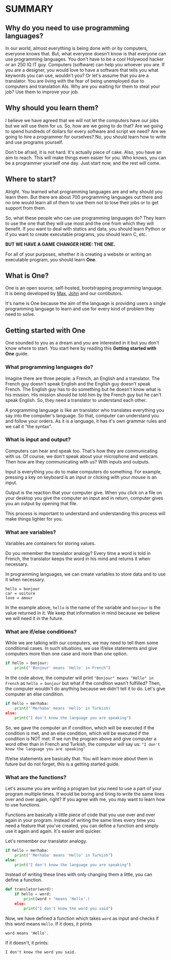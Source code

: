 # SUMMARY

## Why do you need to use programming languages?

In our world, almost everything is being done with or by computers, everyone knows that. But, what everyone doesn't know is that everyone can use programming languages. You don't have to be a cool Holywood hacker or an 250 IQ IT guy. Computers (software) can help you whoever you are. If you are a designer, you would love to have a software that tells you what keywords you can use, wouldn't you? Or let's assume that you are a translator. You are living with the fear of being unemployed due to computers and translation AIs. Why are you waiting for them to steal your job? Use them to improve your job.

## Why should you learn them?

I believe we have agreed that we will not let the computers have our jobs but we will use them for us. So, how are we going to do that? Are we going to spend hundreds of dollars for every software and script we need? Are we going to hire a programmer for ourselves? No, you should learn how to write and use programs yourself.

Don't be afraid, it is not hard. It's actually piece of cake. Also, you have an aim to reach. This will make things even easier for you. Who knows, you can be a programmer yourself one day. Just start now, and the rest will come.

## Where to start?

Alright. You learned what programming languages are and why should you learn them. But there are about 700 programming languages out there and no one would learn all of them to use them not to lose their jobs or to get support from them.

So, what these people who can use programming languages do? They learn to use the one that they will use most and the one from which they will benefit. If you want to deal with statics and data, you should learn Python or if you want to create executable programs, you should learn C, etc.

**BUT WE HAVE A GAME CHANGER HERE: THE ONE.**

For all of your purposes, whether it is creating a website or writing an executable program, you should learn **One**.

## What is One?

One is an open source, self-hosted, bootstrapping programming language. It is being developed by [Max](github.com/BaseMax), [John](github.comjbampton) and our contibutors.

It's name is One because the aim of the language is providing users a single programming language to learn and use for every kind of problem they need to solve.

## Getting started with One

One sounded to you as a dream and you are interested in it but you don't know where to start. You start here by reading this **Getting started with One** guide.

<!--
We should add a section here about installing One
-->

### What programming languages do?

Imagine there are three people: a French, an English and a translator. The French guy doesn't speak English and the English guy doesn't speak French. The English guy has to do something but he doesn't know what is his mission. His mission should be told him by the French guy but he can't speak English. So, they need a translator to understand each other.

A programming language is like an translator who translates everything you say into the computer's language. So that, computer can understand you and follow your orders. As it is a language, it has it's own grammar rules and we call it "the syntax".

<!--
### The Syntax of One
the syntax part should be added here
-->

### What is input and output?

Computers can hear and speak too. That's how they are communicating with us. Of course, we don't speak about your microphone and webcam. Then how are they communicating with us? With inputs and outputs.

Input is everything you do to make computers do something. For example, pressing a key on keyboard is an input or clicking with your mouse is an input.

Output is the reaction that your computer give. When you click on a file on your desktop you give the computer an input and in return, computer gives you an output by opening that file.

This process is important to understand and understanding this process will make things lighter for you.

### What are variables?

Variables are containers for storing values.

Do you remember the translator analogy? Every time a word is told in French, the translator keeps the word in his mind and returns it when necessary.

In programming languages, we can create variables to store data and to use it when necessary.

``` text
hello = bonjour
car = voiture
love = amour
```

In the example above, `hello` is the name of the variable and `bonjour` is the value returned in it. We keep that information in mind because we believe we will need it in the future.

<!--
Assigning value to a variable section should be added here.
Variable types section should be added here.
-->

### What are if/else conditions?

While we are talking with our computers, we may need to tell them some conditional cases. In such situations, we use if/else statements and give computers more than one case and more than one option.

``` python
if hello = bonjour:
    print("'Bonjour' means 'Hello' in French")
```

In the code above, the computer will print `"Bonjour" means "Hello" in French` as `hello = bonjour` but what if the condition wasn't fulfilled? Then, the computer wouldn't do anything because we didn't tell it to do. Let's give computer an else condition.

``` python
if hello = merhaba:
    print("'Merhaba' means 'Hello' in Turkish)
else:
    print("I don't know the language you are speaking")
```

So, we gave the computer an if condition, which will be executed if the condition is met, and an else condition, which will be executed if the condition is NOT met. If we run the program above and give computer a word other than in French and Turkish, the computer will say us:
`"I don't know the language you are speaking"`

If/else statements are basically that. You will learn more about them in future but do not forget, this is a getting started guide.

### What are the functions?

Let's assume you are writing a program but you need to use a part of your program multiple times. It would be boring and tiring to write the same lines over and over again, right? If you agree with me, you may want to learn how to use functions.

Functions are basically a little piece of code that you use over and over again in your program. Instead of writing the same lines every time you need a feature that you've created, you can define a function and simply use it again and again. It's easier and quicker.

Let's remember our translator analogy.

```python
if hello = merhaba:
    print("'Merhaba' means 'Hello' in Turkish")
else:
    print("I don't know the language you are speaking")
```

Instead of writing these lines with only changing them a little, you can define a function.

```python
def translator(word):
    if hello = word:
        print(word + "means 'Hello'.)
    else:
        print("I don't know the word you said")
```

Now, we have defined a function which takes `word` as input and checks if this word means `Hello`. If it does, it prints

```text
word means 'Hello'.
```

if it doesn't, it prints:

```text
I don't know the word you said.
```
